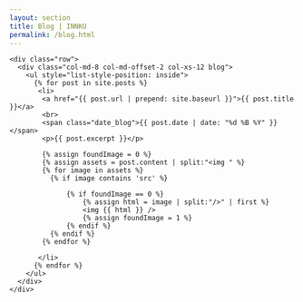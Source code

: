 ```yaml
---
layout: section
title: Blog | INNKU
permalink: /blog.html
---
```


<div class="container blog">
  <section>

    <div class="row">
      <div class="col-md-8 col-md-offset-2 col-xs-12 blog">
        <ul style="list-style-position: inside">
          {% for post in site.posts %}
           <li>
            <a href="{{ post.url | prepend: site.baseurl }}">{{ post.title }}</a>
            <br>
            <span class="date_blog">{{ post.date | date: "%d %B %Y" }}</span>
            <p>{{ post.excerpt }}</p>

            {% assign foundImage = 0 %}
            {% assign assets = post.content | split:"<img " %}
            {% for image in assets %}
              {% if image contains 'src' %}

                  {% if foundImage == 0 %}
                      {% assign html = image | split:"/>" | first %}
                      <img {{ html }} />
                      {% assign foundImage = 1 %}
                  {% endif %}
              {% endif %}
            {% endfor %}

           </li>
          {% endfor %}
        </ul>
      </div>
    </div>

  </section>
</div>